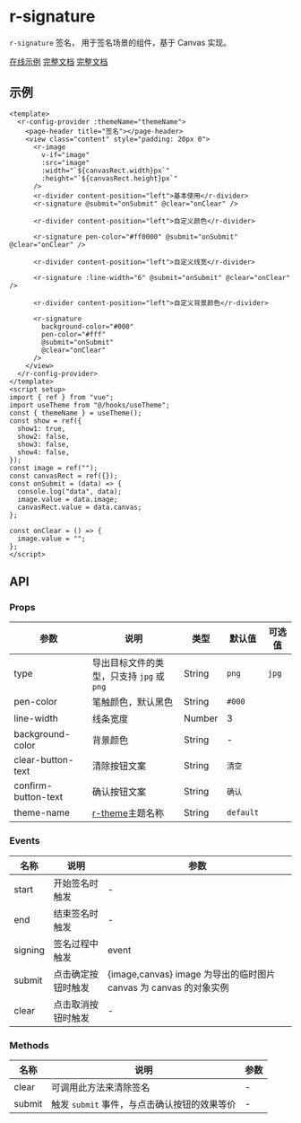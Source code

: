 # r-signature

`r-signature` 签名， 用于签名场景的组件，基于 Canvas 实现。

[在线示例](https://rainui.cn/h5/index.html#/pages/example/signature/signature) [完整文档](https://rainui.cn/form/signature.html) [完整文档](https://irainna.github.io/rainui/form/signature.html)

## 示例

```vue
<template>
  <r-config-provider :themeName="themeName">
    <page-header title="签名"></page-header>
    <view class="content" style="padding: 20px 0">
      <r-image
        v-if="image"
        :src="image"
        :width="`${canvasRect.width}px`"
        :height="`${canvasRect.height}px`"
      />
      <r-divider content-position="left">基本使用</r-divider>
      <r-signature @submit="onSubmit" @clear="onClear" />

      <r-divider content-position="left">自定义颜色</r-divider>

      <r-signature pen-color="#ff0000" @submit="onSubmit" @clear="onClear" />

      <r-divider content-position="left">自定义线宽</r-divider>

      <r-signature :line-width="6" @submit="onSubmit" @clear="onClear" />

      <r-divider content-position="left">自定义背景颜色</r-divider>

      <r-signature
        background-color="#000"
        pen-color="#fff"
        @submit="onSubmit"
        @clear="onClear"
      />
    </view>
  </r-config-provider>
</template>
<script setup>
import { ref } from "vue";
import useTheme from "@/hooks/useTheme";
const { themeName } = useTheme();
const show = ref({
  show1: true,
  show2: false,
  show3: false,
  show4: false,
});
const image = ref("");
const canvasRect = ref({});
const onSubmit = (data) => {
  console.log("data", data);
  image.value = data.image;
  canvasRect.value = data.canvas;
};

const onClear = () => {
  image.value = "";
};
</script>
```

## API

### Props

| 参数                | 说明                                                         | 类型   | 默认值    | 可选值 |
| ------------------- | ------------------------------------------------------------ | ------ | --------- | ------ |
| type                | 导出目标文件的类型，只支持 `jpg` 或 `png`                    | String | `png`     | `jpg`  |
| pen-color           | 笔触颜色，默认黑色                                           | String | `#000`    |        |
| line-width          | 线条宽度                                                     | Number | 3         |        |
| background-color    | 背景颜色                                                     | String | -         |        |
| clear-button-text   | 清除按钮文案                                                 | String | `清空`    |        |
| confirm-button-text | 确认按钮文案                                                 | String | `确认`    |        |
| theme-name          | [r-theme](https://ext.dcloud.net.cn/plugin?id=18661)主题名称 | String | `default` |        |

### Events

| 名称    | 说明               | 参数                                                              |
| ------- | ------------------ | ----------------------------------------------------------------- |
| start   | 开始签名时触发     | -                                                                 |
| end     | 结束签名时触发     | -                                                                 |
| signing | 签名过程中触发     | event                                                             |
| submit  | 点击确定按钮时触发 | {image,canvas} image 为导出的临时图片 canvas 为 canvas 的对象实例 |
| clear   | 点击取消按钮时触发 | -                                                                 |

### Methods

| 名称   | 说明                                         | 参数 |
| ------ | -------------------------------------------- | ---- |
| clear  | 可调用此方法来清除签名                       | -    |
| submit | 触发 `submit` 事件，与点击确认按钮的效果等价 | -    |
